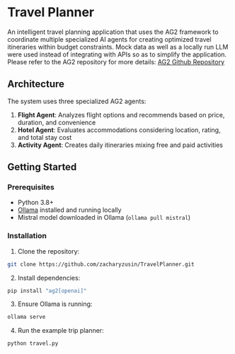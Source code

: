 # Travel Planner

An intelligent travel planning application that uses the AG2 framework to coordinate multiple specialized AI agents for creating optimized travel itineraries within budget constraints. Mock data as well as a locally run LLM were used instead of integrating with APIs so as to simplify the application. Please refer to the AG2 repository for more details: [AG2 Github Repository](https://github.com/ag2ai/ag2)

## Architecture

The system uses three specialized AG2 agents:

1. **Flight Agent**: Analyzes flight options and recommends based on price, duration, and convenience
2. **Hotel Agent**: Evaluates accommodations considering location, rating, and total stay cost
3. **Activity Agent**: Creates daily itineraries mixing free and paid activities

## Getting Started

### Prerequisites

- Python 3.8+
- [Ollama](https://ollama.ai/) installed and running locally
- Mistral model downloaded in Ollama (`ollama pull mistral`)

### Installation

1. Clone the repository:
```bash
git clone https://github.com/zacharyzusin/TravelPlanner.git
```

2. Install dependencies:
```bash
pip install "ag2[openai]"
```

3. Ensure Ollama is running:
```bash
ollama serve
```

4. Run the example trip planner:

```bash
python travel.py
```
